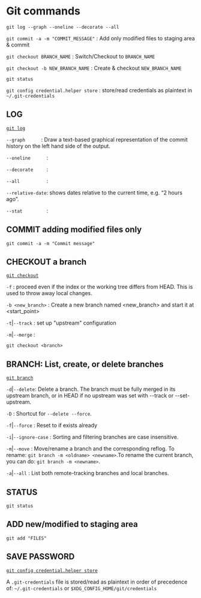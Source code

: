 # Git commands

`git log --graph --oneline --decorate --all`

`git commit -a -m "COMMIT_MESSAGE"` : Add only modified files to staging area & commit

`git checkout BRANCH_NAME` : Switch/Checkout to `BRANCH_NAME`

`git checkout -b NEW_BRANCH_NAME` : Create & checkout `NEW_BRANCH_NAME`

`git status`

`git config credential.helper store` : store/read credentials as plaintext in `~/.git-credentials`


## LOG
[`git log`](https://git-scm.com/docs/git-log)
> 
`--graph      `: Draw a text-based graphical representation of the commit history on the left hand side of the output.

`--oneline      `:

`--decorate     `:

`--all          `:

`--relative-date`: shows dates relative to the current time, e.g. “2 hours ago”.

`--stat         `:


## COMMIT adding modified files only
`git commit -a -m "Commit message"`


## CHECKOUT a branch
[`git checkout`](https://git-scm.com/docs/git-checkout)
>
`-f` : proceed even if the index or the working tree differs from HEAD. This is used to throw away local changes.

`-b <new_branch>` : Create a new branch named <new_branch> and start it at <start_point>

`-t`|`--track` : set up "upstream" configuration

`-m`|`--merge` : 

`git checkout <branch>`


## BRANCH: List, create, or delete branches
[`git branch`](https://git-scm.com/docs/git-branch)
>
`-d`|`--delete`: Delete a branch. The branch must be fully merged in its upstream branch, or in HEAD if no upstream was set with --track or --set-upstream.

`-D` : Shortcut for `--delete --force`.

`-f`|`--force` : Reset <branchname> to <startpoint> if <branchname> exists already

`-i`|`--ignore-case` : Sorting and filtering branches are case insensitive.

`-m`|`--move` : Move/rename a branch and the corresponding reflog. To rename: `git branch -m <oldname> <newname>`.To rename the current branch, you can do: `git branch -m <newname>`.

`-a`|`--all` : List both remote-tracking branches and local branches.


## STATUS
`git status`


## ADD new/modified to staging area
`git add "FILES"`


## SAVE PASSWORD
[`git config credential.helper store`](https://git-scm.com/docs/git-credential-store)

A `.git-credentials` file is stored/read as plaintext in order of precedence of: `~/.git-credentials` or `$XDG_CONFIG_HOME/git/credentials`

